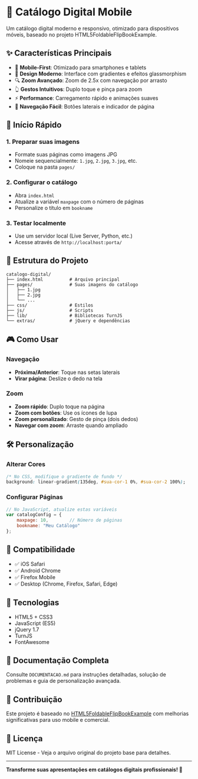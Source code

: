 # 📱 Catálogo Digital Mobile

Um catálogo digital moderno e responsivo, otimizado para dispositivos móveis, baseado no projeto HTML5FoldableFlipBookExample.

## ✨ Características Principais

- 📱 **Mobile-First**: Otimizado para smartphones e tablets
- 🎨 **Design Moderno**: Interface com gradientes e efeitos glassmorphism
- 🔍 **Zoom Avançado**: Zoom de 2.5x com navegação por arrasto
- 👆 **Gestos Intuitivos**: Duplo toque e pinça para zoom
- ⚡ **Performance**: Carregamento rápido e animações suaves
- 🎯 **Navegação Fácil**: Botões laterais e indicador de página

## 🚀 Início Rápido

### 1. Preparar suas imagens
- Formate suas páginas como imagens JPG
- Nomeie sequencialmente: `1.jpg`, `2.jpg`, `3.jpg`, etc.
- Coloque na pasta `pages/`

### 2. Configurar o catálogo
- Abra `index.html`
- Atualize a variável `maxpage` com o número de páginas
- Personalize o título em `bookname`

### 3. Testar localmente
- Use um servidor local (Live Server, Python, etc.)
- Acesse através de `http://localhost:porta/`

## 📁 Estrutura do Projeto

```
catalogo-digital/
├── index.html          # Arquivo principal
├── pages/              # Suas imagens do catálogo
│   ├── 1.jpg
│   ├── 2.jpg
│   └── ...
├── css/                # Estilos
├── js/                 # Scripts
├── lib/                # Bibliotecas TurnJS
└── extras/             # jQuery e dependências
```

## 🎮 Como Usar

### Navegação
- **Próxima/Anterior**: Toque nas setas laterais
- **Virar página**: Deslize o dedo na tela

### Zoom
- **Zoom rápido**: Duplo toque na página
- **Zoom com botões**: Use os ícones de lupa
- **Zoom personalizado**: Gesto de pinça (dois dedos)
- **Navegar com zoom**: Arraste quando ampliado

## 🛠️ Personalização

### Alterar Cores
```css
/* No CSS, modifique o gradiente de fundo */
background: linear-gradient(135deg, #sua-cor-1 0%, #sua-cor-2 100%);
```

### Configurar Páginas
```javascript
// No JavaScript, atualize estas variáveis
var catalogConfig = {
    maxpage: 10,        // Número de páginas
    bookname: "Meu Catálogo"
};
```

## 📱 Compatibilidade

- ✅ iOS Safari
- ✅ Android Chrome
- ✅ Firefox Mobile
- ✅ Desktop (Chrome, Firefox, Safari, Edge)

## 🔧 Tecnologias

- HTML5 + CSS3
- JavaScript (ES5)
- jQuery 1.7
- TurnJS
- FontAwesome

## 📖 Documentação Completa

Consulte `DOCUMENTACAO.md` para instruções detalhadas, solução de problemas e guia de personalização avançada.

## 🤝 Contribuição

Este projeto é baseado no [HTML5FoldableFlipBookExample](https://github.com/habibieamrullah/HTML5FoldableFlipBookExample) com melhorias significativas para uso mobile e comercial.

## 📄 Licença

MIT License - Veja o arquivo original do projeto base para detalhes.

---

**Transforme suas apresentações em catálogos digitais profissionais! 🚀**

